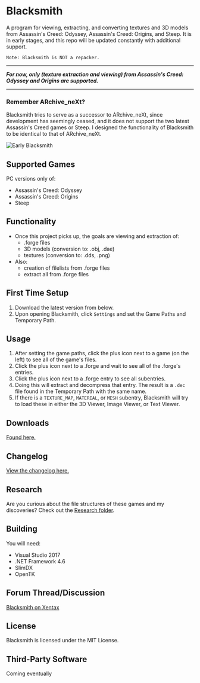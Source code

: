 # Blacksmith
A program for viewing, extracting, and converting textures and 3D models from Assassin's Creed: Odyssey, Assassin's Creed: Origins, and Steep. It is in early stages, and this repo will be updated constantly with additional support.

`Note: Blacksmith is NOT a repacker.`

----

***For now, only (texture extraction and viewing) from Assassin's Creed: Odyssey and Origins are supported.***

----

### Remember ARchive_neXt?
Blacksmith tries to serve as a successor to ARchive_neXt, since development has seemingly ceased, and it does not support the two latest Assassin's Creed games or Steep. I designed the functionality of Blacksmith to be identical to that of ARchive_neXt.

![Early Blacksmith](https://i.imgur.com/gKAsTIz.jpg)

## Supported Games
PC versions only of:
- Assassin's Creed: Odyssey
- Assassin's Creed: Origins
- Steep

## Functionality
- Once this project picks up, the goals are viewing and extraction of:
  - .forge files
  - 3D models (conversion to: .obj, .dae)
  - textures (conversion to: .dds, .png)
- Also:
  - creation of filelists from .forge files
  - extract all from .forge files

## First Time Setup
1. Download the latest version from below.
2. Upon opening Blacksmith, click `Settings` and set the Game Paths and Temporary Path.

## Usage
1. After setting the game paths, click the plus icon next to a game (on the left) to see all of the game's files.
2. Click the plus icon next to a .forge and wait to see all of the .forge's entries.
3. Click the plus icon next to a .forge entry to see all subentries.
4. Doing this will extract and decompress that entry. The result is a `.dec` file found in the Temporary Path with the same name.
5. If there is a `TEXTURE_MAP`, `MATERIAL`, or `MESH` subentry, Blacksmith will try to load these in either the 3D Viewer, Image Viewer, or Text Viewer.

## Downloads
[Found here.](https://github.com/theawesomecoder61/Blacksmith/releases)

## Changelog
[View the changelog here.](https://github.com/theawesomecoder61/Blacksmith/blob/master/Changelog.md)

## Research
Are you curious about the file structures of these games and my discoveries? Check out the [Research folder](https://github.com/theawesomecoder61/Blacksmith/tree/master/Research).

## Building
You will need:
- Visual Studio 2017
- .NET Framework 4.6
- SlimDX
- OpenTK

## Forum Thread/Discussion
[Blacksmith on Xentax](http://forum.xentax.com/viewtopic.php?f=10&t=19324&p=147450)

## License
Blacksmith is licensed under the MIT License.

## Third-Party Software
Coming eventually
